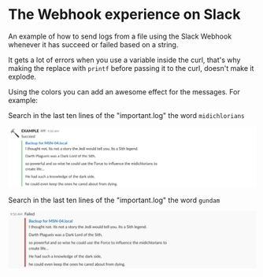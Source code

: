 # The Webhook experience on Slack
An example of how to send logs from a file using the Slack Webhook whenever it has succeed or failed based on a string.

It gets a lot of errors when you use a variable inside the curl, that's why making the replace with `printf` before passing it to the curl, doesn't make it explode.

Using the colors you can add an awesome effect for the messages. For example:
 
Search in the last ten lines of the "important.log" the word `midichlorians` 

![imagen2](img/succeed.png)

Search in the last ten lines of the "important.log" the word `gundam` 

![imagen1](img/failed.png) 

